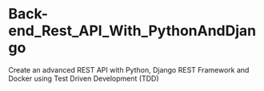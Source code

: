# Back-end_Rest_API_With_PythonAndDjango
Create an advanced REST API with Python, Django REST Framework and Docker using Test Driven Development (TDD)
